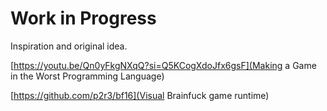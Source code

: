 # Work in Progress
Inspiration and original idea.

[https://youtu.be/Qn0yFkgNXqQ?si=Q5KCogXdoJfx6gsF](Making a Game in the Worst Programming Language)

[https://github.com/p2r3/bf16](Visual Brainfuck game runtime)
